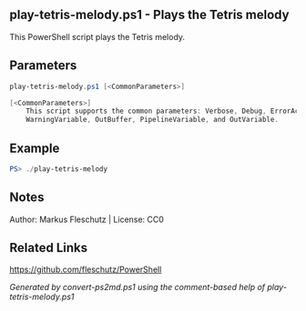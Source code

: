## play-tetris-melody.ps1 - Plays the Tetris melody

This PowerShell script plays the Tetris melody.

## Parameters
```powershell
play-tetris-melody.ps1 [<CommonParameters>]

[<CommonParameters>]
    This script supports the common parameters: Verbose, Debug, ErrorAction, ErrorVariable, WarningAction, 
    WarningVariable, OutBuffer, PipelineVariable, and OutVariable.
```

## Example
```powershell
PS> ./play-tetris-melody

```

## Notes
Author: Markus Fleschutz | License: CC0

## Related Links
https://github.com/fleschutz/PowerShell

*Generated by convert-ps2md.ps1 using the comment-based help of play-tetris-melody.ps1*
